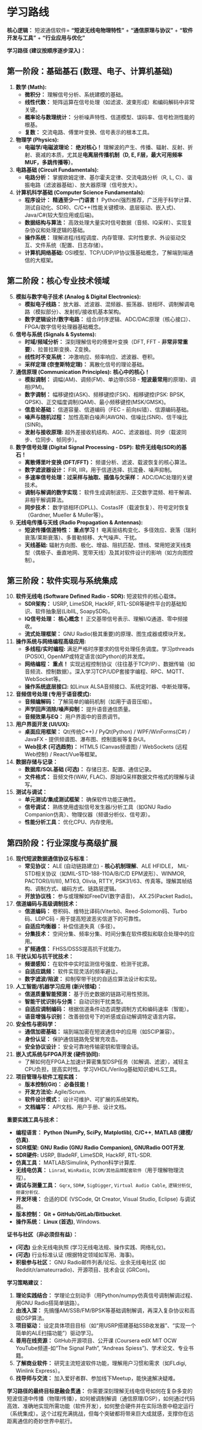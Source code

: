 # 学习路线

**核心逻辑：** 短波通信软件= **“短波无线电物理特性”** + **“通信原理与协议”** + **“软件开发与工具”** + **“行业应用与优化”**

**学习路径 (建议按顺序逐步深入)：**

## 第一阶段：基础基石 (数理、电子、计算机基础)

1.  **数学 (Math):**
    *   **微积分：** 理解信号分析、系统建模的基础。
    *   **线性代数：** 矩阵运算在信号处理（如滤波、波束形成）和编码解码中非常关键。
    *   **概率论与数理统计：** 分析噪声特性、信道模型、误码率、信号检测性能的根基。
    *   **复数：** 交流电路、傅里叶变换、信号表示的根本工具。
2.  **物理学 (Physics):**
    *   **电磁学/电磁波理论：** **绝对核心！** 理解波的产生、传播、辐射、反射、折射、衰减的本质，尤其是**电离层传播机制（D, E, F层，最大可用频率MUF，多跳传播等）**。
3.  **电路基础 (Circuit Fundamentals):**
    *   **电路分析：** 掌握欧姆定律、基尔霍夫定律、交流电路分析（R, L, C）、谐振电路（滤波器基础）、放大器原理（信号放大）。
4.  **计算机科学基础 (Computer Science Fundamentals):**
    *   **程序设计：** **精通至少一门语言！** Python(强烈推荐，广泛用于科学计算、测试自动化、SDR)、C/C++(性能关键模块、底层驱动、嵌入式)、Java/C#(较大型应用或后端)。
    *   **数据结构与算法：** 高效处理大量实时信号数据（音频、IQ采样）、实现复杂协议和处理逻辑的基础。
    *   **操作系统：** 理解进程/线程调度、内存管理、实时性要求、外设驱动交互、文件系统（配置、日志存储）。
    *   **计算机网络基础:** OSI模型、TCP/UDP/IP协议簇基础概念，了解端到端通信的大框架。

## 第二阶段：核心专业技术领域

5.  **模拟与数字电子技术 (Analog & Digital Electronics):**
    *   **模拟电子线路：** 放大器、滤波器、混频器、振荡器、锁相环、调制解调电路（模拟部分）、发射机/接收机基本架构。
    *   **数字逻辑设计/数字电路：** 组合/时序逻辑、ADC/DAC原理（核心接口）、FPGA/数字信号处理器基础概念。
6.  **信号与系统 (Signals & Systems):**
    *   **时域/频域分析：** 深刻理解信号的傅里叶变换（DFT, FFT - **非常非常重要**）、拉普拉斯变换、Z变换。
    *   **线性时不变系统：** 冲激响应、频率响应、滤波器、卷积。
    *   **采样定理 (奈奎斯特定理)：** 离散化信号的理论基础。
7.  **通信原理 (Communication Principles):** **核心中的核心！**
    *   **模拟调制：** 调幅(AM)、调频(FM)、单边带(SSB - **短波最常用**的原理)、调相(PM)。
    *   **数字调制：** 幅移键控(ASK)、频移键控(FSK)、相移键控(PSK: BPSK, QPSK)、正交幅度调制(QAM)、最小频移键控(MSK/GMSK)。
    *   **信息论基础：** 信道容量、信道编码（FEC - 前向纠错）、信源编码基础。
    *   **噪声与随机过程：** 加性高斯白噪声(AWGN)、信噪比(SNR)、信干噪比(SINR)。
    *   **发射与接收原理:** 超外差接收机结构、AGC、滤波器组、同步（载波同步、位同步、帧同步）。
8.  **数字信号处理 (Digital Signal Processing - DSP):** **软件无线电(SDR)的基石！**
    *   **离散傅里叶变换 (DFT/FFT)：** 频谱分析、滤波、载波恢复的核心算法。
    *   **数字滤波器设计：** FIR, IIR，用于信道选择、抗混叠、噪声抑制。
    *   **多速率信号处理：过采样与抽取、插值与欠采样：** ADC/DAC处理的关键技术。
    *   **调制与解调的数字实现：** 软件生成调制波形、正交数字混频、相干解调、非相干解调算法。
    *   **同步技术：** 数字锁相环(DPLL)、Costas环（载波恢复）、符号定时恢复（Gardner, Mueller & Muller等）。
9.  **无线电传播与天线 (Radio Propagation & Antennas):**
    *   **短波传播信道特性：** **重点学习！** 电离层结构变化、多径效应、衰落（瑞利衰落/莱斯衰落）、多普勒频移、大气噪声、干扰。
    *   **天线基础:** 辐射方向图、极化、增益、阻抗匹配、馈线、常用短波天线类型（偶极子、垂直地网、宽带天线）及其对软件设计的影响（如方向图控制）。

## 第三阶段：软件实现与系统集成

10. **软件无线电 (Software Defined Radio - SDR):** 短波软件的核心载体。
    *   **SDR架构：** USRP, LimeSDR, HackRF, RTL-SDR等硬件平台的基础知识、软件抽象层(LibIIL, SoapySDR)。
    *   **IQ信号处理：** **核心概念！** 正交基带信号表示、理解I/Q通道、零中频接收。
    *   **流式处理框架：** GNU Radio(极其重要)的原理、图生成器或模块开发。
11. **操作系统与网络编程高级应用:**
    *   **多线程/实时编程:** 满足严格时序要求的信号处理任务调度。学习pthreads (POSIX), OpenMP或特定语言(如Python)的并发库。
    *   **网络编程：** **重点！** 实现远程控制协议（往往基于TCP/IP）、数据传输（如音频流、控制数据）。深入学习TCP/UDP套接字编程、RPC、MQTT、WebSocket等。
    *   **操作系统底层接口:** 如Linux ALSA音频接口、系统定时器、中断处理等。
12. **音频信号处理 (专用于语音模式):**
    *   **音频编解码：** 了解简单的编码机制（如用于语音压缩）。
    *   **声学回声消除/噪声抑制：** 提升语音通信质量。
    *   **音频效果与EQ：** 用户界面中的音质调节。
13. **用户界面开发 (UI/UX):**
    *   **桌面应用框架：** Qt(传统C++) / PyQt(Python) / WPF/WinForms(C#) / JavaFX - 提供频谱图、瀑布图、控制面板等复杂UI。
    *   **Web技术 (可选趋势)：** HTML5 (Canvas频谱图) / WebSockets (远程Web控制) / React/Vue等框架。
14. **数据存储与记录：**
    *   **数据库/SQL基础 (可选)：** 存储日志、配置、通信记录。
    *   **文件格式：** 音频文件(WAV, FLAC)、原始IQ采样数据文件格式的理解与读写。
15. **测试与调试：**
    *   **单元测试/集成测试框架：** 确保软件功能正确性。
    *   **信号调试：** 熟练使用虚拟信号发生器/分析工具（如GNU Radio Companion仿真）、物理仪器（频谱分析仪、信号源）。
    *   **性能分析工具：** 优化CPU、内存使用。

## 第四阶段：行业深度与高级扩展

16. **现代短波数据通信协议与标准：**
    *   **常见协议：** ALE (自动链路建立) - **核心机制理解**、ALE HFIDLE， MIL-STD相关协议（如MIL-STD-188-110A/B/C/D EPM波形）、WINMOR, PACTOR(I/II/III), MT63, Olivia, RTTY, PSK31/63、传真等。理解其帧结构、调制方式、编码方式、链路层逻辑。
    *   **开放协议栈：** 参与或理解如FreeDV(数字语音)， AX.25(Packet Radio)。
17. **信道编码与高级调制技术：**
    *   **信道编码：** 卷积码、维特比译码(Viterbi)、Reed-Solomon码、Turbo码、LDPC码 - 用于提高短波恶劣信道下的可靠性。
    *   **自适应均衡器：** 补偿信道失真（多径）。
    *   **分集技术：** 空间分集、频率分集、时间分集在软件模拟和联合处理中的应用。
    *   **扩频通信：** FHSS/DSSS提高抗干扰能力。
18. **干扰认知与抗干扰技术：**
    *   **频谱感知：** 在软件中实时监测信号强度、检测干扰源。
    *   **自适应跳频：** 软件实现灵活的频率避让。
    *   **数字滤波/陷波：** 抑制窄带干扰的自适应算法设计和实现。
19. **人工智能/机器学习应用 (新兴领域)：**
    *   **信道质量智能预测：** 基于历史数据的链路可用性预测。
    *   **智能干扰识别与分类：** 自动识别干扰类型。
    *   **自适应调制编码：** 根据信道条件动态调整调制方式和编码速率（智能）。
    *   **语音增强与识别：** 改善弱信号下的听感或自动解调特定语言内容。
20. **安全性与密码学：**
    *   **通信加密基础：** 端到端加密在短波通信中的应用（如SCIP兼容）。
    *   **身份认证：** 保护通信链路免受冒充攻击。
    *   **安全协议设计：** 安全可靠地传输密钥和管理会话。
21. **嵌入式系统与FPGA开发 (硬件协同):**
    *   了解如何在FPGA上加速计算密集型DSP任务（如解调、滤波），减轻主CPU负担，提高实时性。学习VHDL/Verilog基础知识或HLS工具。
22. **项目管理与软件工程实践：**
    *   **版本控制(Git)：** **必备技能！**
    *   **开发方法论:** Agile/Scrum.
    *   **软件设计模式：** 设计可维护、可扩展的系统架构。
    *   **文档编写：** API文档、用户手册、设计文档。

**重要实践工具与技术：**

*   **编程语言：** **Python (NumPy, SciPy, Matplotlib)**, **C/C++**, **MATLAB (建模/仿真)**.
*   **SDR框架:** **GNU Radio (GNU Radio Companion), GNURadio OOT开发**.
*   **SDR硬件:** USRP, BladeRF, LimeSDR, HackRF, RTL-SDR.
*   **仿真工具：** MATLAB/Simulink, Python科学计算库.
*   **无线电仿真：** `Linrad`, `WinRadio`, `ICOM/其他品牌配套软件`（用于理解物理流程）。
*   **调试与测量工具：** `Gqrx`, `SDR#`, `SigDigger`, `Virtual Audio Cable`, `逻辑分析仪`, `频谱分析仪`.
*   **开发环境：** 合适的IDE (VSCode, Qt Creator, Visual Studio, Eclipse) 与调试器。
*   **版本控制：** **Git + GitHub/GitLab/Bitbucket**.
*   **操作系统：** **Linux (首选)**, Windows.

**证书与社区（非必须但有益）：**

*   **(可选)** 业余无线电执照 (学习无线电法规、操作实践、网络礼仪)。
*   **(可选)** 行业标准认证 (根据特定领域如军用、海事)。
*   **积极参与社区：** GNU Radio邮件列表/论坛、业余无线电社区 (如Reddit/r/amateurradio)、开源项目、技术会议 (GRCon)。

**学习策略建议：**

1.  **理论实践结合：** 学理论立刻动手（用Python/numpy仿真信号调制解调过程、用GNU Radio搭简单链路）。
2.  **由浅入深：** 先搞懂AM/SSB/FM/BPSK等基础调制解调，再深入复杂协议和高级DSP算法。
3.  **项目驱动：** 设定具体项目目标（如“用USRP搭建基础SSB收发器”、“实现一个简单的ALE扫描功能”）驱动学习。
4.  **善用在线资源：** GitHub开源项目、公开课 (Coursera edX MIT OCW YouTube频道-如“The Signal Path”, “Andreas Spiess”)、学术论文、专业书籍。
5.  **了解商业软件：** 研究主流短波软件功能，理解用户习惯和需求（如FLdigi, Winlink Express）。
6.  **找导师与交流：** 加入爱好者群、参加线下Meetup，能快速解决疑难。

**学习路径的最终目标是融会贯通：** 你需要深刻理解无线电信号如何在复杂多变的短波信道中传播（物理/传播），如何被调制解调（通信原理/DSP），如何通过代码高效、准确地实现所需功能（软件开发），如何整合硬件并在实际场景中稳定运行（系统集成）。这个过程充满挑战，但每个突破都将带来巨大成就感，支撑你在远距离通信的奇妙世界中航行。